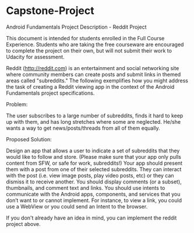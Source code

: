 # Capstone-Project
Android Fundamentals Project Description - Reddit Project

This document is intended for students enrolled in the Full Course Experience. Students who are taking the free courseware are encouraged to complete the project on their own, but will not submit their work to Udacity for assessment.

Reddit (http://reddit.com) is an entertainment and social networking site where community members can create posts and submit links in themed areas called "subreddits." The following exemplifies how you might address the task of creating a Reddit viewing app in the context of the Android Fundamentals project specifications.

Problem:

The user subscribes to a large number of subreddits, finds it hard to keep up with them, and has long stretches where some are neglected. He/she wants a way to get news/posts/threads from all of them equally.

Proposed Solution:

Design an app that allows a user to indicate a set of subreddits that they would like to follow and store. (Please make sure that your app only pulls content from SFW, or safe for work, subreddits!) Your app should present them with a post from one of their selected subreddits. They can interact with the post (i.e. view image posts, play video posts, etc) or they can dismiss it to receive another. You should display comments (or a subset), thumbnails, and comment text and links. You should use intents to communicate with the Android apps, components, and services that you don’t want to or cannot implement. For instance, to view a link, you could use a WebView or you could send an Intent to the browser.

If you don't already have an idea in mind, you can implement the reddit project above.
